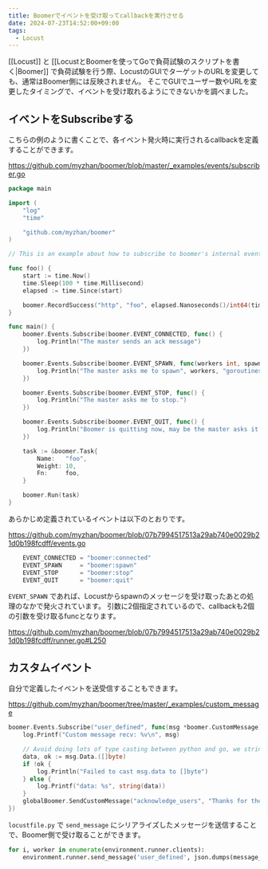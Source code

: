 ```yaml
---
title: Boomerでイベントを受け取ってcallbackを実行させる
date: 2024-07-23T14:52:00+09:00
tags:
  - Locust
---
```

 
[[Locust]] と [[LocustとBoomerを使ってGoで負荷試験のスクリプトを書く|Boomer]] で負荷試験を行う際、LocustのGUIでターゲットのURLを変更しても、通常はBoomer側には反映されません。
そこでGUIでユーザー数やURLを変更したタイミングで、イベントを受け取れるようにできないかを調べました。

## イベントをSubscribeする

こちらの例のように書くことで、各イベント発火時に実行されるcallbackを定義することができます。

https://github.com/myzhan/boomer/blob/master/_examples/events/subscriber.go


```go
package main

import (
	"log"
	"time"

	"github.com/myzhan/boomer"
)

// This is an example about how to subscribe to boomer's internal events.

func foo() {
	start := time.Now()
	time.Sleep(100 * time.Millisecond)
	elapsed := time.Since(start)

	boomer.RecordSuccess("http", "foo", elapsed.Nanoseconds()/int64(time.Millisecond), int64(10))
}

func main() {
	boomer.Events.Subscribe(boomer.EVENT_CONNECTED, func() {
		log.Println("The master sends an ack message")
	})

	boomer.Events.Subscribe(boomer.EVENT_SPAWN, func(workers int, spawnRate float64) {
		log.Println("The master asks me to spawn", workers, "goroutines with a spawn rate of", spawnRate, "per second.")
	})

	boomer.Events.Subscribe(boomer.EVENT_STOP, func() {
		log.Println("The master asks me to stop.")
	})

	boomer.Events.Subscribe(boomer.EVENT_QUIT, func() {
		log.Println("Boomer is quitting now, may be the master asks it to do so, or it receives one of SIGINT and SIGTERM.")
	})

	task := &boomer.Task{
		Name:   "foo",
		Weight: 10,
		Fn:     foo,
	}

	boomer.Run(task)
}
```

あらかじめ定義されているイベントは以下のとおりです。

https://github.com/myzhan/boomer/blob/07b7994517513a29ab740e0029b21d0b198fcdff/events.go

```go
	EVENT_CONNECTED = "boomer:connected"
	EVENT_SPAWN     = "boomer:spawn"
	EVENT_STOP      = "boomer:stop"
	EVENT_QUIT      = "boomer:quit"
```

`EVENT_SPAWN` であれば、Locustからspawnのメッセージを受け取ったあとの処理のなかで発火されています。
引数に2個指定されているので、callbackも2個の引数を受け取るfuncとなります。

https://github.com/myzhan/boomer/blob/07b7994517513a29ab740e0029b21d0b198fcdff/runner.go#L250

## カスタムイベント

自分で定義したイベントを送受信することもできます。

https://github.com/myzhan/boomer/tree/master/_examples/custom_message

```go
boomer.Events.Subscribe("user_defined", func(msg *boomer.CustomMessage) {
	log.Printf("Custom message recv: %v\n", msg)

	// Avoid doing lots of type casting between python and go, we stringify data before sending to boomer.
	data, ok := msg.Data.([]byte)
	if !ok {
		log.Println("Failed to cast msg.data to []byte")
	} else {
		log.Printf("data: %s", string(data))
	}
	globalBoomer.SendCustomMessage("acknowledge_users", "Thanks for the message")
})
```

`locustfile.py` で `send_message` にシリアライズしたメッセージを送信することで、Boomer側で受け取ることができます。

```python
for i, worker in enumerate(environment.runner.clients):
    environment.runner.send_message('user_defined', json.dumps(message_body), worker)
```
